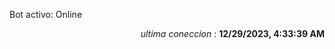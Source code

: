 <p>Bot activo: Online</p>
<p align="right"><i>ultima coneccion</i> : <b>12/29/2023, 4:33:39 AM</b></p>
